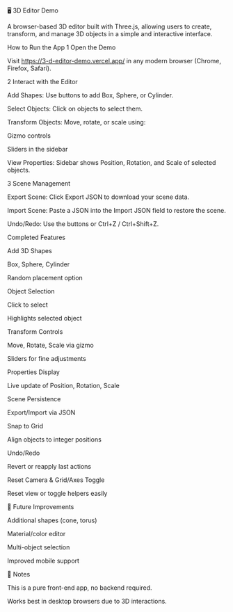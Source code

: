 🖥️ 3D Editor Demo

A browser-based 3D editor built with Three.js, allowing users to create, transform, and manage 3D objects in a simple and interactive interface.

 How to Run the App
1 Open the Demo

Visit https://3-d-editor-demo.vercel.app/
 in any modern browser (Chrome, Firefox, Safari).

2 Interact with the Editor

Add Shapes: Use buttons to add Box, Sphere, or Cylinder.

Select Objects: Click on objects to select them.

Transform Objects: Move, rotate, or scale using:

Gizmo controls

Sliders in the sidebar

View Properties: Sidebar shows Position, Rotation, and Scale of selected objects.

3 Scene Management

Export Scene: Click Export JSON to download your scene data.

Import Scene: Paste a JSON into the Import JSON field to restore the scene.

Undo/Redo: Use the buttons or Ctrl+Z / Ctrl+Shift+Z.

 Completed Features

Add 3D Shapes

Box, Sphere, Cylinder

Random placement option

Object Selection

Click to select

Highlights selected object

Transform Controls

Move, Rotate, Scale via gizmo

Sliders for fine adjustments

Properties Display

Live update of Position, Rotation, Scale

Scene Persistence

Export/Import via JSON

Snap to Grid

Align objects to integer positions

Undo/Redo

Revert or reapply last actions

Reset Camera & Grid/Axes Toggle

Reset view or toggle helpers easily

🎨 Future Improvements

Additional shapes (cone, torus)

Material/color editor

Multi-object selection

Improved mobile support

📖 Notes

This is a pure front-end app, no backend required.

Works best in desktop browsers due to 3D interactions.
